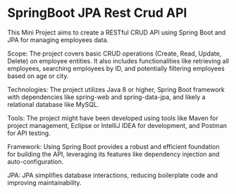 # SpringBoot JPA Rest Crud API

This Mini Project aims to create a RESTful CRUD API using Spring Boot and JPA for managing employees data.

Scope: The project covers basic CRUD operations (Create, Read, Update, Delete) on employee entities. It also includes functionalities like retrieving all employees, searching employees by ID, and potentially filtering employees based on age or city.

Technologies: The project utilizes Java 8 or higher, Spring Boot framework with dependencies like spring-web and spring-data-jpa, and likely a relational database like MySQL.

Tools: The project might have been developed using tools like Maven for project management, Eclipse or IntelliJ IDEA for development, and Postman for API testing.

Framework: Using Spring Boot provides a robust and efficient foundation for building the API, leveraging its features like dependency injection and auto-configuration.

JPA: JPA simplifies database interactions, reducing boilerplate code and improving maintainability.
